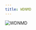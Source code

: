 ```yaml
---
title: WDNMD
---
```

![WDNMD](https://gimg2.baidu.com/image_search/src=http%3A%2F%2Fgss0.baidu.com%2F-vo3dSag_xI4khGko9WTAnF6hhy%2Fzhidao%2Fpic%2Fitem%2Fb219ebc4b74543a947f2e5a711178a82b80114eb.jpg&refer=http%3A%2F%2Fgss0.baidu.com&app=2002&size=f9999,10000&q=a80&n=0&g=0n&fmt=jpeg?sec=1630902319&t=5e38b5b330c06be5a6832d66994ace40)